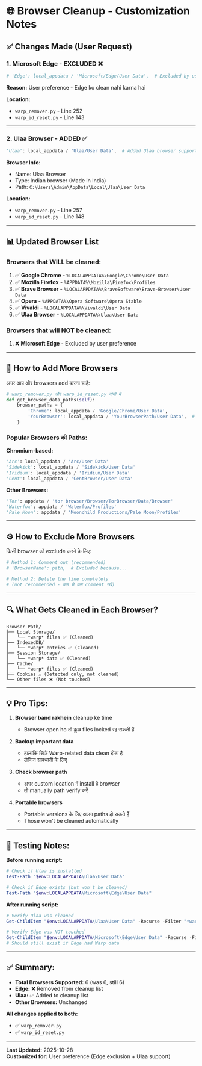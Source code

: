 # 🌐 Browser Cleanup - Customization Notes

## ✅ Changes Made (User Request)

### 1. **Microsoft Edge - EXCLUDED** ❌
```python
# 'Edge': local_appdata / 'Microsoft/Edge/User Data',  # Excluded by user request
```

**Reason:** User preference - Edge ko clean nahi karna hai

**Location:** 
- `warp_remover.py` - Line 252
- `warp_id_reset.py` - Line 143

---

### 2. **Ulaa Browser - ADDED** ✅
```python
'Ulaa': local_appdata / 'Ulaa/User Data',  # Added Ulaa browser support
```

**Browser Info:**
- Name: Ulaa Browser
- Type: Indian browser (Made in India)
- Path: `C:\Users\Admin\AppData\Local\Ulaa\User Data`

**Location:**
- `warp_remover.py` - Line 257
- `warp_id_reset.py` - Line 148

---

## 📊 Updated Browser List

### Browsers that WILL be cleaned:
1. ✅ **Google Chrome** - `%LOCALAPPDATA%\Google\Chrome\User Data`
2. ✅ **Mozilla Firefox** - `%APPDATA%\Mozilla\Firefox\Profiles`
3. ✅ **Brave Browser** - `%LOCALAPPDATA%\BraveSoftware\Brave-Browser\User Data`
4. ✅ **Opera** - `%APPDATA%\Opera Software\Opera Stable`
5. ✅ **Vivaldi** - `%LOCALAPPDATA%\Vivaldi\User Data`
6. ✅ **Ulaa Browser** - `%LOCALAPPDATA%\Ulaa\User Data`

### Browsers that will NOT be cleaned:
1. ❌ **Microsoft Edge** - Excluded by user preference

---

## 🔧 How to Add More Browsers

अगर आप और browsers add करना चाहें:

```python
# warp_remover.py और warp_id_reset.py दोनों में
def get_browser_data_paths(self):
    browser_paths = {
        'Chrome': local_appdata / 'Google/Chrome/User Data',
        'YourBrowser': local_appdata / 'YourBrowserPath/User Data',  # Add here
    }
```

### Popular Browsers की Paths:

**Chromium-based:**
```python
'Arc': local_appdata / 'Arc/User Data'
'Sidekick': local_appdata / 'Sidekick/User Data'
'Iridium': local_appdata / 'Iridium/User Data'
'Cent': local_appdata / 'CentBrowser/User Data'
```

**Other Browsers:**
```python
'Tor': appdata / 'tor browser/Browser/TorBrowser/Data/Browser'
'Waterfox': appdata / 'Waterfox/Profiles'
'Pale Moon': appdata / 'Moonchild Productions/Pale Moon/Profiles'
```

---

## ⚙️ How to Exclude More Browsers

किसी browser को exclude करने के लिए:

```python
# Method 1: Comment out (recommended)
# 'BrowserName': path,  # Excluded because...

# Method 2: Delete the line completely
# (not recommended - कम से कम comment रखें)
```

---

## 🔍 What Gets Cleaned in Each Browser?

```
Browser Path/
├── Local Storage/
│   └── *warp* files ✅ (Cleaned)
├── IndexedDB/
│   └── *warp* entries ✅ (Cleaned)
├── Session Storage/
│   └── *warp* data ✅ (Cleaned)
├── Cache/
│   └── *warp* files ✅ (Cleaned)
├── Cookies ⚠️ (Detected only, not cleaned)
└── Other files ❌ (Not touched)
```

---

## 💡 Pro Tips:

1. **Browser band rakhein** cleanup ke time
   - Browser open ho तो कुछ files locked रह सकती हैं

2. **Backup important data**
   - हालांकि सिर्फ Warp-related data clean होता है
   - लेकिन सावधानी के लिए

3. **Check browser path**
   - अगर custom location में install है browser
   - तो manually path verify करें

4. **Portable browsers**
   - Portable versions के लिए अलग paths हो सकते हैं
   - Those won't be cleaned automatically

---

## 📝 Testing Notes:

**Before running script:**
```powershell
# Check if Ulaa is installed
Test-Path "$env:LOCALAPPDATA\Ulaa\User Data"

# Check if Edge exists (but won't be cleaned)
Test-Path "$env:LOCALAPPDATA\Microsoft\Edge\User Data"
```

**After running script:**
```powershell
# Verify Ulaa was cleaned
Get-ChildItem "$env:LOCALAPPDATA\Ulaa\User Data" -Recurse -Filter "*warp*"

# Verify Edge was NOT touched
Get-ChildItem "$env:LOCALAPPDATA\Microsoft\Edge\User Data" -Recurse -Filter "*warp*"
# Should still exist if Edge had Warp data
```

---

## ✅ Summary:

- **Total Browsers Supported:** 6 (was 6, still 6)
- **Edge:** ❌ Removed from cleanup list
- **Ulaa:** ✅ Added to cleanup list
- **Other Browsers:** Unchanged

**All changes applied to both:**
- ✅ `warp_remover.py`
- ✅ `warp_id_reset.py`

---

**Last Updated:** 2025-10-28  
**Customized for:** User preference (Edge exclusion + Ulaa support)
